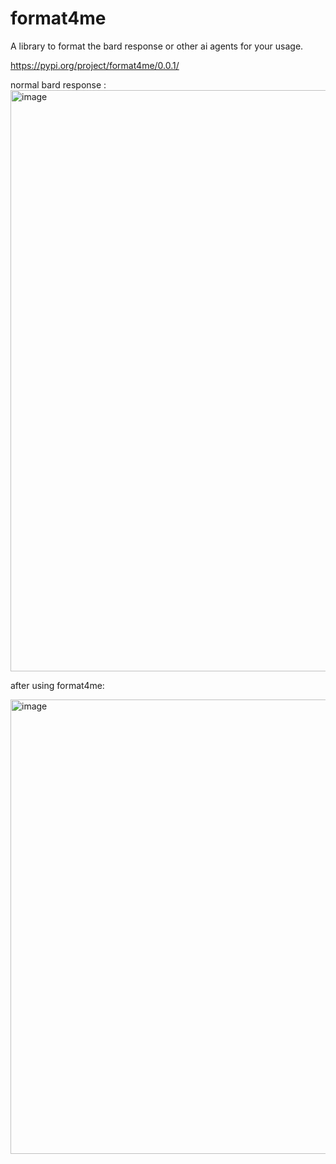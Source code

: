 # format4me
A library to format the bard response or other ai agents for your usage.

https://pypi.org/project/format4me/0.0.1/

normal bard response :
<img width="930" alt="image" src="https://github.com/s2ahil/format4me/assets/101473078/daf1acfa-978f-4e44-933d-20006d674dd9">


after using format4me: 

<img width="727" alt="image" src="https://github.com/s2ahil/format4me/assets/101473078/e660c3a9-1e6e-4794-95af-59ecd5b6c9a0">
